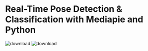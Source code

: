 # Real-Time Pose Detection & Classification with Mediapie and Python

![download](https://github.com/Ganeshkharde1/Pose_Detection_Using_OpenCV/assets/97901582/b2ff42c1-fcb2-464d-9c11-1beb321ba5ce)
![download](https://github.com/Ganeshkharde1/Pose_Detection_Using_OpenCV/assets/97901582/f81a4289-9a09-4a69-9819-acfbae7a7562)

